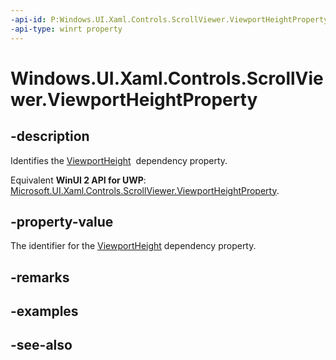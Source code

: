 ```yaml
---
-api-id: P:Windows.UI.Xaml.Controls.ScrollViewer.ViewportHeightProperty
-api-type: winrt property
---
```


<!-- Property syntax
public Windows.UI.Xaml.DependencyProperty ViewportHeightProperty { get; }
-->

# Windows.UI.Xaml.Controls.ScrollViewer.ViewportHeightProperty

## -description
Identifies the [ViewportHeight](scrollviewer_viewportheight.md)  dependency property.

Equivalent **WinUI 2 API for UWP**: [Microsoft.UI.Xaml.Controls.ScrollViewer.ViewportHeightProperty](/windows/winui/api/microsoft.ui.xaml.controls.scrollviewer.viewportheightproperty).

## -property-value
The identifier for the [ViewportHeight](scrollviewer_viewportheight.md) dependency property.

## -remarks

## -examples

## -see-also

